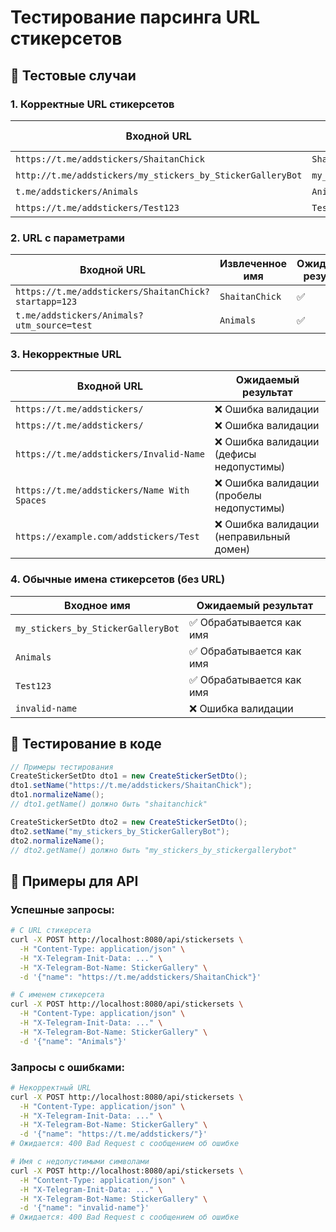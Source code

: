 # Тестирование парсинга URL стикерсетов

## 🧪 Тестовые случаи

### 1. Корректные URL стикерсетов

| Входной URL | Извлеченное имя | Ожидаемый результат |
|-------------|-----------------|-------------------|
| `https://t.me/addstickers/ShaitanChick` | `ShaitanChick` | ✅ |
| `http://t.me/addstickers/my_stickers_by_StickerGalleryBot` | `my_stickers_by_StickerGalleryBot` | ✅ |
| `t.me/addstickers/Animals` | `Animals` | ✅ |
| `https://t.me/addstickers/Test123` | `Test123` | ✅ |

### 2. URL с параметрами

| Входной URL | Извлеченное имя | Ожидаемый результат |
|-------------|-----------------|-------------------|
| `https://t.me/addstickers/ShaitanChick?startapp=123` | `ShaitanChick` | ✅ |
| `t.me/addstickers/Animals?utm_source=test` | `Animals` | ✅ |

### 3. Некорректные URL

| Входной URL | Ожидаемый результат |
|-------------|-------------------|
| `https://t.me/addstickers/` | ❌ Ошибка валидации |
| `https://t.me/addstickers/` | ❌ Ошибка валидации |
| `https://t.me/addstickers/Invalid-Name` | ❌ Ошибка валидации (дефисы недопустимы) |
| `https://t.me/addstickers/Name With Spaces` | ❌ Ошибка валидации (пробелы недопустимы) |
| `https://example.com/addstickers/Test` | ❌ Ошибка валидации (неправильный домен) |

### 4. Обычные имена стикерсетов (без URL)

| Входное имя | Ожидаемый результат |
|-------------|-------------------|
| `my_stickers_by_StickerGalleryBot` | ✅ Обрабатывается как имя |
| `Animals` | ✅ Обрабатывается как имя |
| `Test123` | ✅ Обрабатывается как имя |
| `invalid-name` | ❌ Ошибка валидации |

## 🔧 Тестирование в коде

```java
// Примеры тестирования
CreateStickerSetDto dto1 = new CreateStickerSetDto();
dto1.setName("https://t.me/addstickers/ShaitanChick");
dto1.normalizeName();
// dto1.getName() должно быть "shaitanchick"

CreateStickerSetDto dto2 = new CreateStickerSetDto();
dto2.setName("my_stickers_by_StickerGalleryBot");
dto2.normalizeName();
// dto2.getName() должно быть "my_stickers_by_stickergallerybot"
```

## 📝 Примеры для API

### Успешные запросы:

```bash
# С URL стикерсета
curl -X POST http://localhost:8080/api/stickersets \
  -H "Content-Type: application/json" \
  -H "X-Telegram-Init-Data: ..." \
  -H "X-Telegram-Bot-Name: StickerGallery" \
  -d '{"name": "https://t.me/addstickers/ShaitanChick"}'

# С именем стикерсета
curl -X POST http://localhost:8080/api/stickersets \
  -H "Content-Type: application/json" \
  -H "X-Telegram-Init-Data: ..." \
  -H "X-Telegram-Bot-Name: StickerGallery" \
  -d '{"name": "Animals"}'
```

### Запросы с ошибками:

```bash
# Некорректный URL
curl -X POST http://localhost:8080/api/stickersets \
  -H "Content-Type: application/json" \
  -H "X-Telegram-Init-Data: ..." \
  -H "X-Telegram-Bot-Name: StickerGallery" \
  -d '{"name": "https://t.me/addstickers/"}'
# Ожидается: 400 Bad Request с сообщением об ошибке

# Имя с недопустимыми символами
curl -X POST http://localhost:8080/api/stickersets \
  -H "Content-Type: application/json" \
  -H "X-Telegram-Init-Data: ..." \
  -H "X-Telegram-Bot-Name: StickerGallery" \
  -d '{"name": "invalid-name"}'
# Ожидается: 400 Bad Request с сообщением об ошибке
```
